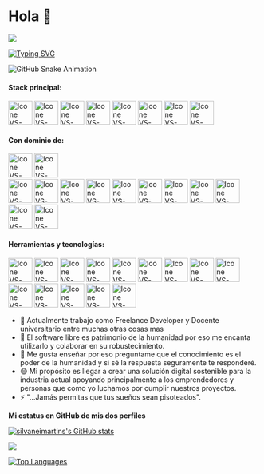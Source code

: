 # Hola 👋 
<a href="https://www.github.com/DanielDev87" target="_blank" rel="noreferrer"><img
src="https://img.shields.io/github/followers/DanielDev87?logo=github&style=for-the-badge&color=6366f1&labelColor=27272a" />

[![Typing SVG](https://readme-typing-svg.herokuapp.com?color=FF3670&size=35&center=true&vCenter=true&width=1000&lines=Bienvenid@+a+mi+perfil+GitHub!;+soy+DanielDev87,+desarrollador+de+Software)](https://git.io/typing-svg)
 

![GitHub Snake Animation](https://raw.githubusercontent.com/DanielDev87/output/github-contribution-grid-snake.svg)





#### Stack principal:
  [<img height="48px" width="48px" alt="Icone VS-Code" src="https://skillicons.dev/icons?i=html"/>](https://developer.mozilla.org/en-US/docs/Web/HTML)
  [<img height="48px" width="48px" alt="Icone VS-Code" src="https://skillicons.dev/icons?i=css"/>](https://developer.mozilla.org/en-US/docs/Web/CSS)
  [<img height="48px" width="48px" alt="Icone VS-Code" src="https://skillicons.dev/icons?i=js"/>](https://developer.mozilla.org/en-US/docs/Web/JavaScript)
  [<img height="48px" width="48px" alt="Icone VS-Code" src="https://skillicons.dev/icons?i=nodejs"/>](https://nodejs.org/en)
  [<img height="48px" width="48px" alt="Icone VS-Code" src="https://skillicons.dev/icons?i=expressjs"/>](https://expressjs.com/)
  [<img height="48px" width="48px" alt="Icone VS-Code" src="https://skillicons.dev/icons?i=react"/>](https://react.dev/)
  [<img height="48px" width="48px" alt="Icone VS-Code" src="https://skillicons.dev/icons?i=mongo"/>](https://www.mongodb.com)
  [<img height="48px" width="48px" alt="Icone VS-Code" src="https://skillicons.dev/icons?i=mysql"/>](https://mysql.com/)

#### Con dominio de:
  [<img height="48px" width="48px" alt="Icone VS-Code" src="https://skillicons.dev/icons?i=java"/>](https://www.java.com/es/)
  [<img height="48px" width="48px" alt="Icone VS-Code" src="https://skillicons.dev/icons?i=spring"/>](https://spring.io/)  
  [<img height="48px" width="48px" alt="Icone VS-Code" src="https://skillicons.dev/icons?i=ts"/>](https://www.typescriptlang.org/)
  [<img height="48px" width="48px" alt="Icone VS-Code" src="https://skillicons.dev/icons?i=nextjs"/>](https://nextjs.org/)
  [<img height="48px" width="48px" alt="Icone VS-Code" src="https://skillicons.dev/icons?i=nestjs"/>](https://nestjs.com/)
  [<img height="48px" width="48px" alt="Icone VS-Code" src="https://skillicons.dev/icons?i=angular"/>](https://angular.dev/)
  [<img height="48px" width="48px" alt="Icone VS-Code" src="https://skillicons.dev/icons?i=vuejs"/>](https://vuejs.org/)
  [<img height="48px" width="48px" alt="Icone VS-Code" src="https://skillicons.dev/icons?i=php"/>](https://www.php.net/manual/es/)
  [<img height="48px" width="48px" alt="Icone VS-Code" src="https://skillicons.dev/icons?i=c#"/>](https://dotnet.microsoft.com/es-es/languages/csharp)
  [<img height="48px" width="48px" alt="Icone VS-Code" src="https://skillicons.dev/icons?i=sqlite"/>](https://www.sqlite.org/)
  [<img height="48px" width="48px" alt="Icone VS-Code" src="https://skillicons.dev/icons?i=python"/>](https://www.python.org/)
  [<img height="48px" width="48px" alt="Icone VS-Code" src="https://skillicons.dev/icons?i=flask"/>](https://flask.palletsprojects.com/en/stable/)
  [<img height="48px" width="48px" alt="Icone VS-Code" src="https://skillicons.dev/icons?i=fastapi"/>](https://fastapi.tiangolo.com/)

#### Herramientas y tecnologías:
  [<img height="48px" width="48px" alt="Icone VS-Code" src="https://skillicons.dev/icons?i=docker"/>](https://git-scm.com/)
  [<img height="48px" width="48px" alt="Icone VS-Code" src="https://skillicons.dev/icons?i=gitlab"/>](https://git-scm.com/)
  [<img height="48px" width="48px" alt="Icone VS-Code" src="https://skillicons.dev/icons?i=kubernetes"/>](https://git-scm.com/)
  [<img height="48px" width="48px" alt="Icone VS-Code" src="https://skillicons.dev/icons?i=aws"/>](https://git-scm.com/)
  [<img height="48px" width="48px" alt="Icone VS-Code" src="https://skillicons.dev/icons?i=azure"/>](https://git-scm.com/)
  [<img height="48px" width="48px" alt="Icone VS-Code" src="https://skillicons.dev/icons?i=visualstudio"/>](https://git-scm.com/)
  [<img height="48px" width="48px" alt="Icone VS-Code" src="https://skillicons.dev/icons?i=figma"/>](https://www.figma.com/)
  [<img height="48px" width="48px" alt="Icone VS-Code" src="https://skillicons.dev/icons?i=vscode"/>](https://code.visualstudio.com/)
  [<img height="48px" width="48px" alt="Icone VS-Code" src="https://skillicons.dev/icons?i=github"/>](https://github.com/)
  [<img height="48px" width="48px" alt="Icone VS-Code" src="https://skillicons.dev/icons?i=git"/>](https://git-scm.com/)
  [<img height="48px" width="48px" alt="Icone VS-Code" src="https://skillicons.dev/icons?i=heroku"/>](https://git-scm.com/)
  [<img height="48px" width="48px" alt="Icone VS-Code" src="https://skillicons.dev/icons?i=postman"/>](https://git-scm.com/)
  [<img height="48px" width="48px" alt="Icone VS-Code" src="https://skillicons.dev/icons?i=tailwind"/>](https://git-scm.com/)
  [<img height="48px" width="48px" alt="Icone VS-Code" src="https://skillicons.dev/icons?i=netlify"/>](https://git-scm.com/)
  






- 🔭 Actualmente trabajo como Freelance Developer y Docente universitario entre muchas otras cosas mas
- 👯 El software libre es patrimonio de la humanidad por eso me encanta utilizarlo y colaborar en su robustecimiento.   
- 💬 Me gusta enseñar por eso preguntame que el conocimiento es el poder de la humanidad y si sé la respuesta seguramente te responderé.
- 😄 Mi propósito es llegar a crear una solución digital sostenible para la industria actual apoyando principalmente a los emprendedores y personas
     que como yo luchamos por cumplir nuestros proyectos.
- ⚡ "...Jamás permitas que tus sueños sean pisoteados".

<b>Mi estatus en GitHub de mis dos perfiles</b>

<a href="http://www.github.com/DanielDev87"><img src="https://github-readme-stats.vercel.app/api?username=DanielDev87&show_icons=true&hide=&count_private=true&title_color=6366f1&text_color=ffffff&icon_color=6366f1&bg_color=27272a&hide_border=true&show_icons=true" alt="silvaneimartins's GitHub stats" /></a>

<a href="http://www.github.com/DanielDev87"><img src="https://github-readme-streak-stats.herokuapp.com/?user=DanielDev87&stroke=ffffff&background=27272a&ring=6366f1&fire=6366f1&currStreakNum=ffffff&currStreakLabel=6366f1&sideNums=ffffff&sideLabels=ffffff&dates=ffffff&hide_border=true" /></a>

<a href="https://github.com/DanielDev87" align="left"><img src="https://github-readme-stats.vercel.app/api/top-langs/?username=DanielDev87&langs_count=10&title_color=6366f1&text_color=ffffff&icon_color=6366f1&bg_color=27272a&hide_border=true&locale=en&custom_title=Top%20%Languages" alt="Top Languages" /></a>
